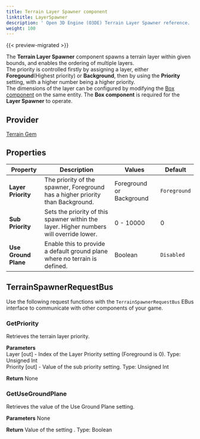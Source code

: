 ```yaml
---
title: Terrain Layer Spawner component
linktitle: LayerSpawner
description: ' Open 3D Engine (O3DE) Terrain Layer Spawner reference. '
weight: 100
---
```


{{< preview-migrated >}}

The **Terrain Layer Spawner** component spawns a terrain layer within given bounds, and enables the ordering of multiple layers.  
The priority is controlled firstly by assigning a layer, either **Foregound**(Highest priority) or **Background**, then by using the **Priority** setting, with a higher number being a higher priority.  
The dimensions of the layer can be configured by modifying the [Box component](/docs/user-guide/components/reference/shape/box-shape) on the same entity.
The **Box component** is required for the **Layer Spawner** to operate.

## Provider ##

[Terrain Gem](/docs/user-guide/gems/reference/terrain)

## Properties ##

| Property | Description | Values | Default |
|-|-|-|-|
| **Layer Priority** | The priority of the spawner, Foreground has a higher priority than Background. | Foreground or Background | `Foreground` |
| **Sub Priority** | Sets the priority of this spawner within the layer. Higher numbers will override lower. | 0 - 10000 | 0 |
| **Use Ground Plane** | Enable this to provide a default ground plane where no terrain is defined. | Boolean | `Disabled` |


## TerrainSpawnerRequestBus ##

Use the following request functions with the `TerrainSpawnerRequestBus` EBus interface to communicate with other components of your game.

### GetPriority 

Retrieves the terrain layer priority.

**Parameters**  
Layer \[out\] - Index of the Layer Priority setting (Foreground is 0).
Type: Unsigned Int  
Priority \[out\] - Value of the sub priority setting. 
Type: Unsigned Int

**Return**
None

### GetUseGroundPlane 

Retrieves the value of the Use Ground Plane setting.

**Parameters**
None

**Return**
Value of the setting .
Type: Boolean

